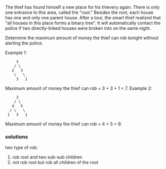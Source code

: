 The thief has found himself a new place for his thievery again. There is only one entrance to this area, called the "root." Besides the root, each house has one and only one parent house. After a tour, the smart thief realized that "all houses in this place forms a binary tree". It will automatically contact the police if two directly-linked houses were broken into on the same night.

Determine the maximum amount of money the thief can rob tonight without alerting the police.

Example 1:
```
     3
    / \
   2   3
    \   \
     3   1
```
Maximum amount of money the thief can rob = 3 + 3 + 1 = 7.
Example 2:
```
     3
    / \
   4   5
  / \   \
 1   3   1
```
Maximum amount of money the thief can rob = 4 + 5 = 9.

### solutions

two type of rob:
1. rob root and two sub-sub children
2. not rob root but rob all children of the root
